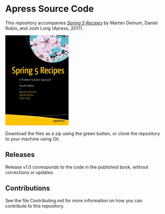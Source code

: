 # Apress Source Code

This repository accompanies [*Spring 5 Recipes*](http://www.apress.com/9781484227893) by Marten Deinum, Daniel Rubio, and Josh Long (Apress, 2017).

[comment]: #cover
![Cover image](9781484227893.jpg)

Download the files as a zip using the green button, or clone the repository to your machine using Git.

## Releases

Release v1.0 corresponds to the code in the published book, without corrections or updates.

## Contributions

See the file Contributing.md for more information on how you can contribute to this repository.
